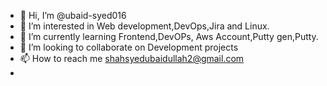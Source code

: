 - 👋 Hi, I’m @ubaid-syed016
- 👀 I’m interested in Web development,DevOps,Jira and Linux.
- 🌱 I’m currently learning Frontend,DevOPs, Aws Account,Putty gen,Putty.
- 💞️ I’m looking to collaborate on Development projects
- 📫 How to reach me shahsyedubaidullah2@gmail.com
- 

<!---
ubaid-syed016/ubaid-syed016 is a ✨ special ✨ repository because its `README.md` (this file) appears on your GitHub profile.
You can click the Preview link to take a look at your changes.
--->

